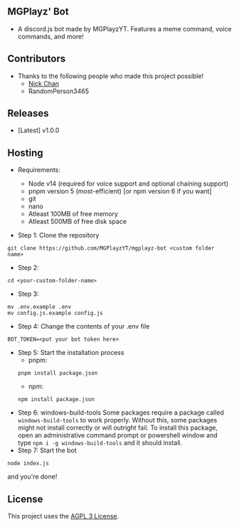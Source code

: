 ## MGPlayz' Bot
* A discord.js bot made by MGPlayzYT. Features a meme command, voice commands, and more!

## Contributors
* Thanks to the following people who made this project possible!
   * [Nick Chan](https://github.com/asdfugil/)
   * RandomPerson3465
 
## Releases
* [Latest] v1.0.0

## Hosting
* Requirements:
  * Node v14 (required for voice support and optional chaining support)
  * pnpm version 5 (most-efficient) [or npm version 6 if you want]
  * git
  * nano
  * Atleast 100MB of free memory
  * Atleast 500MB of free disk space
  
* Step 1: Clone the repository
```
git clone https://github.com/MGPlayzYT/mgplayz-bot <custom folder name>
```
* Step 2: 
```
cd <your-custom-folder-name>
```
* Step 3:
```
mv .env.example .env
mv config.js.example config.js
```
* Step 4: Change the contents of your .env file
```
BOT_TOKEN=<put your bot token here>
```
* Step 5: Start the installation process
   - pnpm:
   ```
   pnpm install package.json
   ```
   - npm:
   ```
   npm install package.json
   ```
* Step 6: windows-build-tools
Some packages require a package called `windows-build-tools` to work properly. Without this, some packages might not install correctly or will outright fail. To install this package, open an administrative command prompt or powershell window and type `npm i -g windows-build-tools` and it should install. 
* Step 7: Start the bot
```
node index.js
```
and you're done!

## License
This project uses the [AGPL 3 License](https://raw.githubusercontent.com/MGPlayzYT/mgplayz-bot/main/LICENSE).
